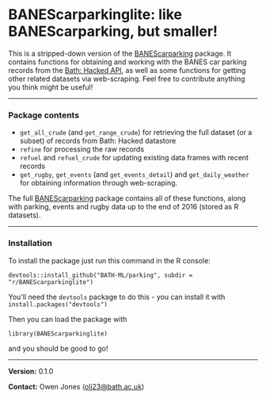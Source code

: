 # **BANEScarparkinglite: like BANEScarparking, but smaller!**

This is a stripped-down version of the [BANEScarparking](https://github.com/owenjonesuob/BANEScarparking) package. It contains functions for obtaining and working with the BANES car parking records from the [Bath: Hacked API](https://data.bathhacked.org/Government-and-Society/BANES-Historic-Car-Park-Occupancy/x29s-cczc), as well as some functions for getting other related datasets via web-scraping. Feel free to contribute anything you think might be useful!

---

### **Package contents**

* `get_all_crude` (and `get_range_crude`) for retrieving the full dataset (or a subset) of records from Bath: Hacked datastore
* `refine` for processing the raw records
* `refuel` and `refuel_crude` for updating existing data frames with recent records
* `get_rugby`, `get_events` (and `get_events_detail`) and `get_daily_weather` for obtaining information through web-scraping.

The full [BANEScarparking](https://github.com/owenjonesuob/BANEScarparking) package contains all of these functions, along with parking, events and rugby data up to the end of 2016 (stored as R datasets).

---

### **Installation**

To install the package just run this command in the R console:
```
devtools::install_github("BATH-ML/parking", subdir = "r/BANEScarparkinglite")
```
You'll need the `devtools` package to do this - you can install it with `install.packages("devtools")`

Then you can load the package with
```
library(BANEScarparkinglite)
```
and you should be good to go!

---

**Version:** 0.1.0

**Contact:** Owen Jones (olj23@bath.ac.uk)
